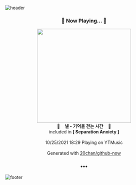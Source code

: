 ![header](https://capsule-render.vercel.app/api?type=wave&height=170&section=header&text=Hi.%20I'm%20SHIFT&fontColor=090707&fontAlignX=45&fontAlignY=65&fontSize=100)

<h3 align="center">🎵 Now Playing... 🎵</h3>
<p align="center">
  <a href="https://music.youtube.com/watch?v=VZnfZ14fIig">
    <img width="300" src="https://lh3.googleusercontent.com/A8e9Fge0S0Y0y6VqEOYDIJSt2PC2Ctu2a5i5uKkGBJPT-oidHVMhvRg8AXosOBDFsTMr5tjKDZ185fw">
  </a>
  <br>
  🎵&nbsp&nbsp&nbsp <b>넬 - 기억을 걷는 시간</b> &nbsp&nbsp&nbsp🎵
  <br>
  included in <b>[ Separation Anxiety ]</b>
  
  <br />
  <br />
  10/25/2021 18:29 Playing on YTMusic
  <br />
  <br />
  Generated with <a href="https://github.com/20chan/github-now">20chan/github-now</a>
</p>

<h3 align="center">•••</h3>

![footer](https://capsule-render.vercel.app/api?type=wave&height=150&section=footer)
